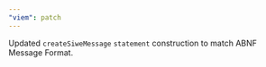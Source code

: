 ```yaml
---
"viem": patch
---
```


Updated `createSiweMessage` `statement` construction to match ABNF Message Format.
